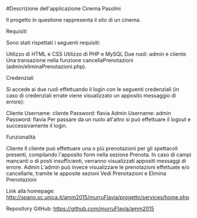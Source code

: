 #Descrizione dell'applicazione Cinema Pasolini

Il progetto in questione rappresenta il sito di un cinema.

Requisiti

Sono stati rispettati i seguenti requisiti:

Utilizzo di HTML e CSS
Utilizzo di PHP e MySQL
Due ruoli: admin e cliente
Una transazione nella funzione cancellaPrenotazioni (admin/eliminaPrenotazioni.php).

Credenziali

Si accede ai due ruoli effettuando il login con le seguenti credenziali (in caso di credenziali errate viene visualizzato un apposito messaggio di errore):

Cliente
Username: cliente
Password: flavia
Admin
Username: admin
Password: flavia
Per passare da un ruolo all'altro si può effettuare il logout e successivamente il login.

Funzionalità

Cliente
Il cliente può effettuare una o più prenotazioni per gli spettacoli presenti, compilando l'apposito form nella sezione Prenota.
In caso di campi mancanti o di posti insufficienti, verranno visualizzati appositi messaggi di errore.
Admin
L'admin può invece visualizzare le prenotazioni effettuate e/o cancellarle, tramite le apposite sezioni Vedi Prenotazioni e Elimina Prenotazioni

Link alla homepage:
http://spano.sc.unica.it/amm2015/murruFlavia/progetto/services/home.php

Repository GitHub:
https://github.com/murruFlavia/amm2015
